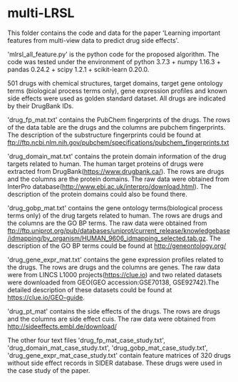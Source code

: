 # multi-LRSL
This folder contains the code and data for the paper 'Learning important features from multi-view data to predict drug side effects'.

'mlrsl_all_feature.py' is the python code for the proposed algorithm. The code was tested under the environment of python 3.7.3 + numpy 1.16.3 + pandas 0.24.2 + scipy 1.2.1 + scikit-learn 0.20.0. 


501 drugs with chemical structures, target domains, target gene ontology terms (biological process terms only), gene expression profiles and known side effects were used as golden standard dataset. All drugs are indicated by their DrugBank IDs. 

'drug_fp_mat.txt' contains the PubChem fingerprints of the drugs. The rows of the data table are the drugs and the columns are pubchem fingerprints. The description of the substructure fingerprints could be found at ftp://ftp.ncbi.nlm.nih.gov/pubchem/specifications/pubchem_fingerprints.txt

'drug_domain_mat.txt' contains the protein domain information of the drug targets related to human. The human target proteins of drugs were extracted from DrugBank(https://www.drugbank.ca/). The rows are drugs and the columns are the protein domains. The raw data were obtained from InterPro database(http://www.ebi.ac.uk/interpro/download.html). The description of the protein domains could also be found there.

'drug_gobp_mat.txt' contains the gene ontology terms(biological process terms only) of the drug targets related to human. The rows are drugs and the columns are the GO BP terms. The raw data were obtained from ftp://ftp.uniprot.org/pub/databases/uniprot/current_release/knowledgebase/idmapping/by_organism/HUMAN_9606_idmapping_selected.tab.gz.
The description of the GO BP terms could be found at http://geneontology.org/

'drug_gene_expr_mat.txt' contains the gene expression profiles related to the drugs. The rows are drugs and the columns are genes. The raw data were from LINCS L1000 projects(https://clue.io) and two related datasets were downloaded from GEO(GEO accession:GSE70138, GSE92742).The detailed description of these datasets could be found at https://clue.io/GEO-guide.

'drug_pt_mat' contains the side effects of the drugs. The rows are drugs and the columns are side effect cuis. The raw data were obtained from http://sideeffects.embl.de/download/

The other four text files 'drug_fp_mat_case_study.txt', 'drug_domain_mat_case_study.txt', 'drug_gobp_mat_case_study.txt', 'drug_gene_expr_mat_case_study.txt' contain feature matrices of 320 drugs without side effect records in SIDER database. These drugs were used in the case study of the paper.
